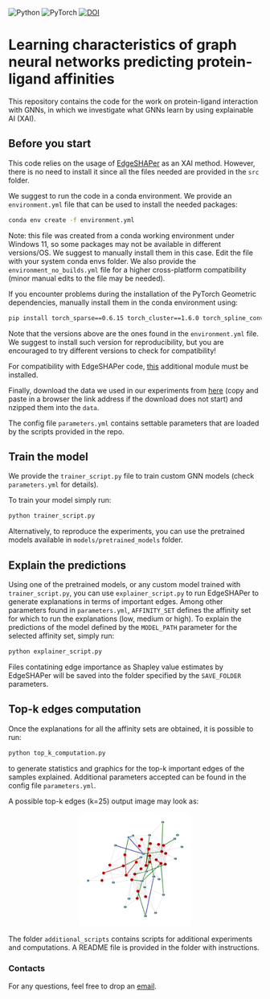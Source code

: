 ![Python](https://img.shields.io/badge/python-3670A0?style=for-the-badge&logo=python&logoColor=ffdd54) ![PyTorch](https://img.shields.io/badge/PyTorch-%23EE4C2C.svg?style=for-the-badge&logo=PyTorch&logoColor=white) [![DOI](https://zenodo.org/badge/612592716.svg)](https://zenodo.org/badge/latestdoi/612592716)

# Learning characteristics of graph neural networks predicting protein-ligand affinities

This repository contains the code for the work on protein-ligand interaction with GNNs, in which we investigate what GNNs learn by using explainable AI (XAI).

## Before you start
This code relies on the usage of [EdgeSHAPer](https://github.com/AndMastro/EdgeSHAPer) as an XAI method. However, there is no need to install it since all the files needed are provided in the ```src``` folder.

We suggest to run the code in a conda environment. We provide an ```environment.yml``` file that can be used to install the needed packages:

```bash
conda env create -f environment.yml
```

Note: this file was created from a conda working environment under Windows 11, so some packages may not be available in different versions/OS. We suggest to manually install them in this case. Edit the file with your system conda envs folder. We also provide the ```environment_no_builds.yml``` file for a higher cross-platform compatibility (minor manual edits to the file may be needed).

If you encounter problems during the installation of the PyTorch Geometric dependencies, manually install them in the conda environment using:

```bash
pip install torch_sparse==0.6.15 torch_cluster==1.6.0 torch_spline_conv==1.2.1 torch_geometric==2.1.0.post1 -f https://data.pyg.org/whl/torch-1.12.0+cu116.html
```

Note that the versions above are the ones found in the ```environment.yml``` file. We suggest to install such version for reproducibility, but you are encouraged to try different versions to check for compatibility!

For compatibility with EdgeSHAPer code, [this](https://github.com/c-feldmann/rdkit_heatmaps) additional module must be installed. 

Finally, download the data we used in our experiments from [here](http://bioinfo-pharma.u-strasbg.fr/labwebsite/downloads/pdbbind.tgz) (copy and paste in a browser the link address if the download does not start) and nzipped them into the ```data```.

The config file ```parameters.yml``` contains settable parameters that are loaded by the scripts provided in the repo.

## Train the model

We provide the ```trainer_script.py``` file to train custom GNN models (check ```parameters.yml``` for details).

To train your model simply run:

```bash
python trainer_script.py
```
Alternatively, to reproduce the experiments, you can use the pretrained models available in ```models/pretrained_models``` folder.

## Explain the predictions

Using one of the pretrained models, or any custom model trained with ```trainer_script.py```, you can use ```explainer_script.py``` to run EdgeSHAPer to generate explanations in terms of important edges. Among other parameters found in ```parameters.yml```, ```AFFINITY_SET``` defines the affinity set for which to run the explanations (low, medium or high). To explain the predictions of the model defined by the ```MODEL_PATH``` parameter for the selected affinity set, simply run:

```bash
python explainer_script.py
```

Files contatining edge importance as Shapley value estimates by EdgeSHAPer will be saved into the folder specified by the ```SAVE_FOLDER``` parameters.

## Top-k edges computation

Once the explanations for all the affinity sets are obtained, it is possible to run:

```bash
python top_k_computation.py
```

to generate statistics and graphics for the top-k important edges of the samples explained. Additional parameters accepted can be found in the config file ```parameters.yml```.

A possible top-k edges (k=25) output image may look as:

<p align="center">
  <img src="results/explanations/GC_GNN/high affinity/5lwe/5lwe_EdgeSHAPer_top_25_edges_full_graph.png" alt="top-k edges for an example complex" width=45%>
</p>

The folder ```additional_scripts``` contains scripts for additional experiments and computations. A README file is provided in the folder with instructions.

### Contacts

For any questions, feel free to drop an [email](mailto:mastropietro@diag.uniroma1.it).
